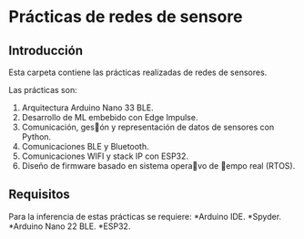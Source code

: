 # Prácticas de redes de sensore
## Introducción
Esta carpeta contiene las prácticas realizadas de redes de sensores.

Las prácticas son:
1. Arquitectura Arduino Nano 33 BLE.
2. Desarrollo de ML embebido con Edge Impulse.
3. Comunicación, ges􀆟ón y representación de datos de sensores con Python.
4. Comunicaciones BLE y Bluetooth.
5. Comunicaciones WIFI y stack IP con ESP32.
6. Diseño de firmware basado en sistema opera􀆟vo de 􀆟empo real (RTOS).

## Requisitos
Para la inferencia de estas prácticas se requiere:
*Arduino IDE.
*Spyder.
*Arduino Nano 22 BLE.
*ESP32.

